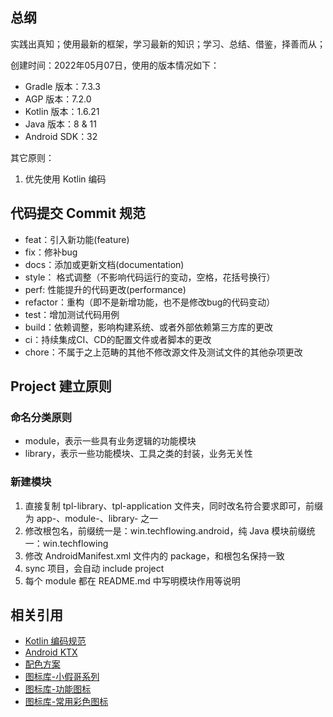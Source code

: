 ## 总纲

实践出真知；使用最新的框架，学习最新的知识；学习、总结、借鉴，择善而从；

创建时间：2022年05月07日，使用的版本情况如下：

* Gradle 版本：7.3.3
* AGP 版本：7.2.0
* Kotlin 版本：1.6.21
* Java 版本：8 & 11
* Android SDK：32

其它原则：
1. 优先使用 Kotlin 编码

## 代码提交 Commit 规范

* feat：引入新功能(feature)
* fix：修补bug
* docs：添加或更新文档(documentation)
* style： 格式调整（不影响代码运行的变动，空格，花括号换行）
* perf: 性能提升的代码更改(performance)
* refactor：重构（即不是新增功能，也不是修改bug的代码变动）
* test：增加测试代码用例
* build：依赖调整，影响构建系统、或者外部依赖第三方库的更改
* ci：持续集成CI、CD的配置文件或者脚本的更改
* chore：不属于之上范畴的其他不修改源文件及测试文件的其他杂项更改

## Project 建立原则

### 命名分类原则
* module，表示一些具有业务逻辑的功能模块
* library，表示一些功能模块、工具之类的封装，业务无关性

### 新建模块

1. 直接复制 tpl-library、tpl-application 文件夹，同时改名符合要求即可，前缀为 app-、module-、library- 之一
2. 修改根包名，前缀统一是：win.techflowing.android，纯 Java 模块前缀统一：win.techflowing
3. 修改 AndroidManifest.xml 文件内的 package，和根包名保持一致
4. sync 项目，会自动 include project
5. 每个 module 都在 README.md 中写明模块作用等说明


## 相关引用

* [Kotlin 编码规范](https://www.kotlincn.net/docs/reference/coding-conventions.html)
* [Android KTX](https://developer.android.com/kotlin/ktx?hl=zh-cn)
* [配色方案](https://www.materialpalette.com/blue/cyan)
* [图标库-小假哥系列](https://www.iconfont.cn/collections/detail?spm=a313x.7781069.1998910419.dc64b3430&cid=37039)
* [图标库-功能图标](https://www.iconfont.cn/collections/detail?spm=a313x.7781069.1998910419.d9df05512&cid=38559)
* [图标库-常用彩色图标](https://www.iconfont.cn/collections/detail?spm=a313x.7781069.1998910419.d9df05512&cid=40261)
